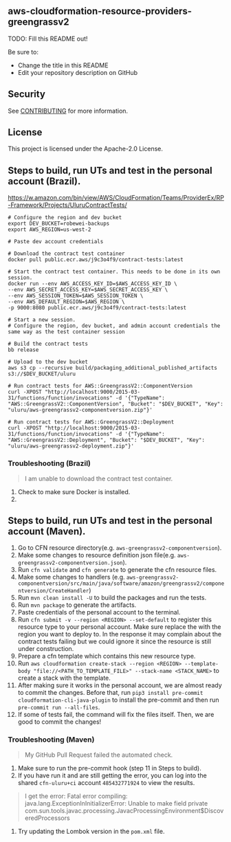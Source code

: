 ## aws-cloudformation-resource-providers-greengrassv2

TODO: Fill this README out!

Be sure to:

* Change the title in this README
* Edit your repository description on GitHub

## Security

See [CONTRIBUTING](CONTRIBUTING.md#security-issue-notifications) for more information.

## License

This project is licensed under the Apache-2.0 License.

## Steps to build, run UTs and test in the personal account (Brazil).

https://w.amazon.com/bin/view/AWS/CloudFormation/Teams/ProviderEx/RP-Framework/Projects/UluruContractTests/
```
# Configure the region and dev bucket 
export DEV_BUCKET=robewei-backups
export AWS_REGION=us-west-2

# Paste dev account credentials

# Download the contract test container
docker pull public.ecr.aws/j9c3o4f9/contract-tests:latest

# Start the contract test container. This needs to be done in its own session.
docker run --env AWS_ACCESS_KEY_ID=$AWS_ACCESS_KEY_ID \
--env AWS_SECRET_ACCESS_KEY=$AWS_SECRET_ACCESS_KEY \
--env AWS_SESSION_TOKEN=$AWS_SESSION_TOKEN \
--env AWS_DEFAULT_REGION=$AWS_REGION \
-p 9000:8080 public.ecr.aws/j9c3o4f9/contract-tests:latest

# Start a new session.
# Configure the region, dev bucket, and admin account credentials the same way as the test container session

# Build the contract tests
bb release

# Upload to the dev bucket
aws s3 cp --recursive build/packaging_additional_published_artifacts s3://$DEV_BUCKET/uluru

# Run contract tests for AWS::GreengrassV2::ComponentVersion
curl -XPOST "http://localhost:9000/2015-03-31/functions/function/invocations" -d '{"TypeName": "AWS::GreengrassV2::ComponentVersion", "Bucket": "$DEV_BUCKET", "Key": "uluru/aws-greengrassv2-componentversion.zip"}'

# Run contract tests for AWS::GreengrassV2::Deployment
curl -XPOST "http://localhost:9000/2015-03-31/functions/function/invocations" -d '{"TypeName": "AWS::GreengrassV2::Deployment", "Bucket": "$DEV_BUCKET", "Key": "uluru/aws-greengrassv2-deployment.zip"}'
```
### Troubleshooting (Brazil)

> I am unable to download the contract test container.

1. Check to make sure Docker is installed.
2. 
## Steps to build, run UTs and test in the personal account (Maven).

1. Go to CFN resource directory(e.g. `aws-greengrassv2-componentversion`).
2. Make some changes to resource definition json file(e.g. `aws-greengrassv2-componentversion.json`).
3. Run `cfn validate` and `cfn generate` to generate the cfn resource files.
4. Make some changes to handlers (e.g. `aws-greengrassv2-componentversion/src/main/java/software/amazon/greengrassv2/componentversion/CreateHandler`)
5. Run `mvn clean install -U` to build the packages and run the tests.
6. Run `mvn package` to generate the artifacts.
7. Paste credentials of the personal account to the terminal.
8. Run `cfn submit -v --region <REGION> --set-default` to register this resource type to your personal account.
Make sure replace the <REGION> with the region you want to deploy to.
In the response it may complain about the contract tests failing but we could ignore it since the resource is still under construction.
9. Prepare a cfn template which contains this new resource type.
10. Run `aws cloudformation create-stack --region <REGION> --template-body "file://<PATH_TO_TEMPLATE_FILE>" --stack-name <STACK_NAME>` to create a stack with the template.
11. After making sure it works in the personal account, we are almost ready to commit the changes.
Before that, run `pip3 install pre-commit cloudformation-cli-java-plugin` to install the pre-commit and then run `pre-commit run --all-files`.
12. If some of tests fail, the command will fix the files itself. Then, we are good to commit the changes!

### Troubleshooting (Maven)

> My GitHub Pull Request failed the automated check.

1. Make sure to run the pre-commit hook (step 11 in Steps to build).
2. If you have run it and are still getting the error, you can log into the shared `cfn-uluru+ci` account `485432771924` to view the results.

> I get the error: Fatal error compiling: java.lang.ExceptionInInitializerError: Unable to make field private com.sun.tools.javac.processing.JavacProcessingEnvironment$DiscoveredProcessors

1. Try updating the Lombok version in the `pom.xml` file.
